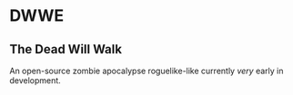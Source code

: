 DWWE
====

The Dead Will Walk
----

An open-source zombie apocalypse roguelike-like currently <i>very</i> early in development.
